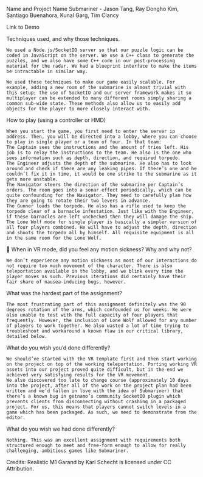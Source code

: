 Name and Project Name
  Submariner - Jason Tang, Ray Dongho Kim, Santiago Buenahora, Kunal Garg, Tim Clancy

Link to Demo

Techniques used, and why those techniques.

	We used a Node.js/SocketIO server so that our puzzle logic can be coded in JavaScript on the server. We use a C++ class to generate the puzzles, and we also have some C++ code in our post-processing material for the radar. We had a blueprint interface to make the items be intractable in similar way.

	We used these techniques to make our game easily scalable. For example, adding a new room of the submarine is almost trivial with this setup; the use of SocketIO and our server framework makes it so multiplayer can be extended to many different rooms simply sharing a common sub-wide state. These methods also allow us to easily add objects for the player to more closely interact with.

How to play (using a controller or HMD)

    When you start the game, you first need to enter the server ip address. Then, you will be directed into a lobby, where you can choose to play in single player or a team of four. In that team:
    The Captain sees the instructions and the amount of tries left. His job is to relay the instructions to the team. He also is the one who sees information such as depth, direction, and required torpedo.
    The Engineer adjusts the depth of the submarine. He also has to look around and check if there are any leaking pipes. If there’s one and he couldn’t fix it in time, it would be one strike to the submarine as it gets more unstable.
    The Navigator steers the direction of the submarine per Captain’s orders. The room goes into a sonar effect periodically, which can be quite confounding for the Navigator. They need to carefully plan how they are going to rotate their two levers in advance.
    The Gunner loads the torpedo. He also has a rifle used to keep the torpedo clear of a barnacle infestation. Just like with the Engineer, if these barnacles are left unchecked then they will damage the ship.
    The Lone Wolf mode for single player is basically a simpler version of all four players combined. He will have to adjust the depth, direction and shoots the torpedo all by himself. All requisite equipment is all in the same room for the Lone Wolf.


When in VR mode, did you feel any motion sickness? Why and why not?

	We don’t experience any motion sickness as most of our interactions do not require too much movement of the character. There is also teleportation available in the lobby, and we blink every time the player moves as such. Previous iterations did certainly have their fair share of nausea-inducing bugs, however.

What was the hardest part of the assignment?

	The most frustrating part of this assignment definitely was the 90 degrees rotation of the arms, which confounded us for weeks. We were also unable to test with the full capacity of four players that frequently. However, the inclusion of Lone Wolf allowed for any number of players to work together. We also wasted a lot of time trying to troubleshoot and workaround a known flaw in our critical library, detailed below.

What do you wish you’d done differently?

	We should’ve started with the VR template first and then start working on the project on top of the working teleportation. Porting working VR assets into our project proved quite difficult, but in the end we achieved very satisfying results for the VR movement.
	We also discovered too late to change course (approximately 10 days into the project, after all of the work on the project plan had been written and we’d fallen in love with the idea of Submariner) that there’s a known bug in getnamo’s community SocketIO plugin which prevents clients from disconnecting without crashing in a packaged project. For us, this means that players cannot switch levels in a game which has been packaged. As such, we need to demonstrate from the editor.

What do you wish we had done differently?
	
	Nothing. This was an excellent assignment with requirements both structured enough to meet and free-form enough to allow for really challenging, ambitious games like Submariner.

Credits: Realistic M1 Garand by Karl Schecht is licensed under CC Attribution.
